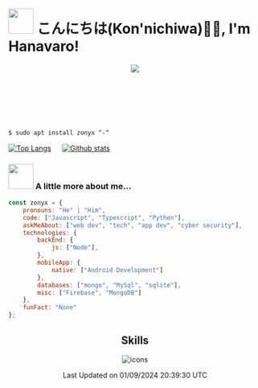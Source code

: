<h1> <img src="https://cdn.jsdelivr.net/gh/JeffreyBool/githubmemory-cdn@26.0/images/mona-loading-default.gif" height="50"/> こんにちは(Kon'nichiwa)🙏🏻, I'm Hanavaro!</h1>

<!-- <a href="https://discord.com/users/397414803473170432" > -->

<div align="center">
  <a href="https://discord.com/users/397414803473170432" >
   <img src="https://lanyard.kyrie25.me/api/397414803473170432?waveColor=FF597B&useDisplayName=true&animationDuration=4s"  />
  </a>
</div>
<br><br>

<br><br><br>

```bash
$ sudo apt install zonyx ^-^
```

[![Top Langs](https://github-readme-stats.vercel.app/api/top-langs/?username=z0nyx&theme=dark)](https://github.com/anuraghazra/github-readme-stats)
&emsp;
[![Github stats](https://github-readme-stats.vercel.app/api?username=z0nyx&count_private=true&show_icons=true&theme=dark)](https://github.com/anuraghazra/github-readme-stats)
</p>


### <img src="https://raw.githubusercontent.com/innng/innng/master/assets/kyubey.gif" height="50" /> A little more about me...  

```javascript
const zonyx = {
    pronouns: "He" | "Him",
    code: ["Javascript", "Typescript", "Python"],
    askMeAbout: ["web dev", "tech", "app dev", "cyber security"],
    technologies: {
        backEnd: {
            js: ["Node"],
        },
        mobileApp: {
            native: ["Android Development"]
        },
        databases: ["mongo", "MySql", "sqlite"],
        misc: ["Firebase", "MongoDB"]
    },
    funFact: "None"
};
```

<h2 align="center">Skills</h2>

<div align="center">
    <img alt="icons" src="https://skillicons.dev/icons?i=kotlin,java,py,cpp,cs,mongodb,spring,figma,idea,git,github,gitlab,cloudflare,stackoverflow,linux,vue,js,html,css,tailwind">
</div>

<div align="center">

Last Updated on 01/09/2024 20:39:30 UTC
